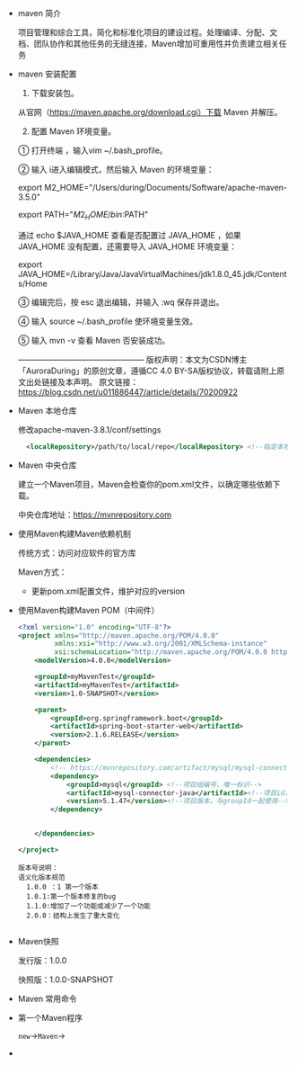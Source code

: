- maven 简介

  项目管理和综合工具，简化和标准化项目的建设过程。处理编译、分配、文档、团队协作和其他任务的无缝连接，Maven增加可重用性并负责建立相关任务

- maven 安装配置

  1. 下载安装包。

  从官网（https://maven.apache.org/download.cgi）下载 Maven 并解压。

   

  2. 配置 Maven 环境变量。

  ① 打开终端 ，输入vim ~/.bash_profile。

  ② 输入 i进入编辑模式，然后输入 Maven 的环境变量：

  export M2_HOME="/Users/during/Documents/Software/apache-maven-3.5.0"

  export PATH="$M2_HOME/bin:$PATH"

  通过 echo $JAVA_HOME 查看是否配置过 JAVA_HOME ，如果 JAVA_HOME 没有配置，还需要导入 JAVA_HOME 环境变量：

  export JAVA_HOME=/Library/Java/JavaVirtualMachines/jdk1.8.0_45.jdk/Contents/Home

  ③ 编辑完后，按 esc 退出编辑，并输入 :wq 保存并退出。

  ④ 输入 source ~/.bash_profile 使环境变量生效。

  ⑤ 输入 mvn -v 查看 Maven 否安装成功。

   

  

  ————————————————
  版权声明：本文为CSDN博主「AuroraDuring」的原创文章，遵循CC 4.0 BY-SA版权协议，转载请附上原文出处链接及本声明。
  原文链接：https://blog.csdn.net/u011886447/article/details/70200922

- Maven 本地仓库

  修改apache-maven-3.8.1/conf/settings 

  ```xml
    <localRepository>/path/to/local/repo</localRepository> <!--指定本地仓库地址-->
  ```

  

- Maven 中央仓库

  建立一个Maven项目，Maven会检查你的pom.xml文件，以确定哪些依赖下载。

  中央仓库地址：https://mvnrepository.com

- 使用Maven构建Maven依赖机制

  传统方式：访问对应软件的官方库

  Maven方式：

  - 更新pom.xml配置文件，维护对应的version

- 使用Maven构建Maven POM（中间件）

  ```xml
  <?xml version="1.0" encoding="UTF-8"?>
  <project xmlns="http://maven.apache.org/POM/4.0.0"
           xmlns:xsi="http://www.w3.org/2001/XMLSchema-instance"
           xsi:schemaLocation="http://maven.apache.org/POM/4.0.0 http://maven.apache.org/xsd/maven-4.0.0.xsd">
      <modelVersion>4.0.0</modelVersion>
  
      <groupId>myMavenTest</groupId>
      <artifactId>myMavenTest</artifactId>
      <version>1.0-SNAPSHOT</version>
  
      <parent>
          <groupId>org.springframework.boot</groupId>
          <artifactId>spring-boot-starter-web</artifactId>
          <version>2.1.6.RELEASE</version>
      </parent>
  
      <dependencies>
          <!-- https://mvnrepository.com/artifact/mysql/mysql-connector-java -->
          <dependency>
              <groupId>mysql</groupId> <!--项目组编号，唯一标识-->
              <artifactId>mysql-connector-java</artifactId><!--项目id，通常是项目名称-->
              <version>5.1.47</version><!--项目版本，与groupId一起使用-->
          </dependency>
  
  
      </dependencies>
  
  </project>
  ```

  ```
  版本号说明：
  语义化版本规范
    1.0.0 ：1 第一个版本
    1.0.1:第一个版本修复的bug
    1.1.0:增加了一个功能或减少了一个功能
    2.0.0：结构上发生了重大变化
    
  
  ```

  

- Maven快照

  发行版：1.0.0

  快照版：1.0.0-SNAPSHOT

  

- Maven 常用命令

- 第一个Maven程序

  `new`->`Maven`->

- 